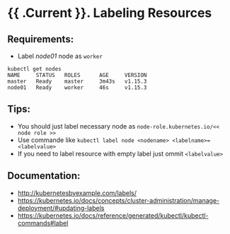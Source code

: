 # {{ .Current }}. Labeling Resources

## Requirements:
- Label *node01* node as `worker`

```
kubectl get nodes
NAME     STATUS   ROLES      AGE     VERSION
master   Ready    master     3m43s   v1.15.3
node01   Ready    worker     46s     v1.15.3
```

## Tips:
- You should just label necessary node as `node-role.kubernetes.io/<< node role >>`
- Use commande like `kubectl label node <nodename> <labelname>=<labelvalue>`
- If you need to label resource with empty label just ommit `<labelvalue>`

## Documentation:
- http://kubernetesbyexample.com/labels/
- https://kubernetes.io/docs/concepts/cluster-administration/manage-deployment/#updating-labels
- https://kubernetes.io/docs/reference/generated/kubectl/kubectl-commands#label
